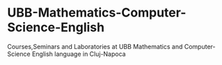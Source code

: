 # UBB-Mathematics-Computer-Science-English
Courses,Seminars and Laboratories at UBB Mathematics and Computer-Science English language in Cluj-Napoca
